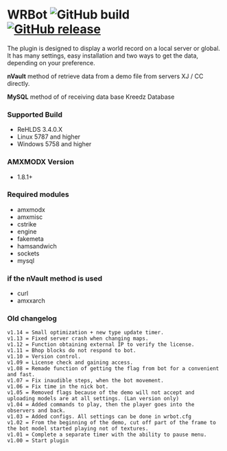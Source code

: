 # WRBot ![GitHub build](https://img.shields.io/badge/build-compiled-brightgreen.svg) [![GitHub release](https://img.shields.io/github/release/michaelkheel/WRBot.svg)](https://github.com/MichaelKheel/WRBot/releases)

The plugin is designed to display a world record on a local server or global. It has many settings, easy installation and two ways to get the data, depending on your preference.

**nVault** method of retrieve data from a demo file from servers XJ / CC directly.

**MySQL** method of of receiving data base Kreedz Database

### Supported Build
* ReHLDS 3.4.0.X
* Linux 5787 and higher
* Windows 5758 and higher

### AMXMODX Version
* 1.8.1+

### Required modules
* amxmodx
* amxmisc
* cstrike
* engine
* fakemeta
* hamsandwich
* sockets
* mysql

### if the nVault method is used
* curl
* amxxarch


### Old changelog
```
v1.14 = Small optimization + new type update timer.
v1.13 = Fixed server crash when changing maps.
v1.12 = Function obtaining external IP to verify the license.
v1.11 = Bhop blocks do not respond to bot.
v1.10 = Version control.
v1.09 = License check and gaining access.
v1.08 = Remade function of getting the flag from bot for a convenient and fast.
v1.07 = Fix inaudible steps, when the bot movement.
v1.06 = Fix time in the nick bot.
v1.05 = Removed flags because of the demo will not accept and uploading models are at all settings. (Lan version only)
v1.04 = Added commands to play, then the player goes into the observers and back.
v1.03 = Added configs. All settings can be done in wrbot.cfg
v1.02 = From the beginning of the demo, cut off part of the frame to the bot model started playing not of textures.
v1.01 = Complete a separate timer with the ability to pause menu.
v1.00 = Start plugin
```
